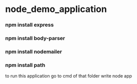 # node_demo_application
### npm install express
### npm install body-parser
### npm install nodemailer
### npm install path
to run this application
go to cmd of that folder 
write node app

